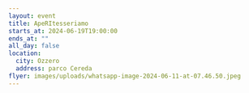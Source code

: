 ```yaml
---
layout: event
title: ApeRItesseriamo
starts_at: 2024-06-19T19:00:00
ends_at: ""
all_day: false
location:
  city: Ozzero
  address: parco Cereda
flyer: images/uploads/whatsapp-image-2024-06-11-at-07.46.50.jpeg
---
```

